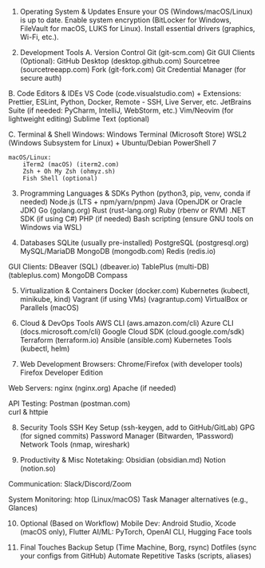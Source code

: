 1. Operating System & Updates
Ensure your OS (Windows/macOS/Linux) is up to date.
Enable system encryption (BitLocker for Windows, FileVault for macOS, LUKS for Linux).
Install essential drivers (graphics, Wi-Fi, etc.).

2. Development Tools
A. Version Control
    Git (git-scm.com)
    Git GUI Clients (Optional):
    GitHub Desktop (desktop.github.com)
    Sourcetree (sourcetreeapp.com)
    Fork (git-fork.com)
    Git Credential Manager (for secure auth)

B. Code Editors & IDEs
    VS Code (code.visualstudio.com) + Extensions:
    Prettier, ESLint, Python, Docker, Remote - SSH, Live Server, etc.
    JetBrains Suite (if needed: PyCharm, IntelliJ, WebStorm, etc.)
    Vim/Neovim (for lightweight editing)
    Sublime Text (optional)

C. Terminal & Shell
    Windows:
        Windows Terminal (Microsoft Store)
        WSL2 (Windows Subsystem for Linux) + Ubuntu/Debian
        PowerShell 7

    macOS/Linux:
        iTerm2 (macOS) (iterm2.com)
        Zsh + Oh My Zsh (ohmyz.sh)
        Fish Shell (optional)

3. Programming Languages & SDKs
Python (python3, pip, venv, conda if needed)
Node.js (LTS + npm/yarn/pnpm)
Java (OpenJDK or Oracle JDK)
Go (golang.org)
Rust (rust-lang.org)
Ruby (rbenv or RVM)
.NET SDK (if using C#)
PHP (if needed)
Bash scripting (ensure GNU tools on Windows via WSL)

4. Databases
SQLite (usually pre-installed)
PostgreSQL (postgresql.org)
MySQL/MariaDB
MongoDB (mongodb.com)
Redis (redis.io)

GUI Clients:
    DBeaver (SQL) (dbeaver.io)
    TablePlus (multi-DB) (tableplus.com)
    MongoDB Compass

5. Virtualization & Containers
Docker (docker.com)
Kubernetes (kubectl, minikube, kind)
Vagrant (if using VMs) (vagrantup.com)
VirtualBox or Parallels (macOS)

6. Cloud & DevOps Tools
AWS CLI (aws.amazon.com/cli)
Azure CLI (docs.microsoft.com/cli)
Google Cloud SDK (cloud.google.com/sdk)
Terraform (terraform.io)
Ansible (ansible.com)
Kubernetes Tools (kubectl, helm)

7. Web Development
Browsers:
    Chrome/Firefox (with developer tools)
    Firefox Developer Edition

Web Servers:
    nginx (nginx.org)
    Apache (if needed)

API Testing:
    Postman (postman.com)   
    curl & httpie

8. Security Tools
SSH Key Setup (ssh-keygen, add to GitHub/GitLab)
GPG (for signed commits)
Password Manager (Bitwarden, 1Password)
Network Tools (nmap, wireshark)

9. Productivity & Misc
Notetaking:
    Obsidian (obsidian.md)
    Notion (notion.so)

Communication:
    Slack/Discord/Zoom

System Monitoring:
    htop (Linux/macOS)
    Task Manager alternatives (e.g., Glances)

10. Optional (Based on Workflow)
Mobile Dev: Android Studio, Xcode (macOS only), Flutter
AI/ML: PyTorch, OpenAI CLI, Hugging Face tools

11. Final Touches
Backup Setup (Time Machine, Borg, rsync)
Dotfiles (sync your configs from GitHub)
Automate Repetitive Tasks (scripts, aliases)